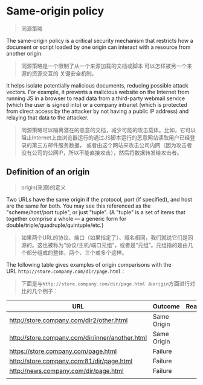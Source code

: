 # Same-origin policy

> 同源策略
>

The same-origin policy is a critical security mechanism that restricts how a document or script loaded by one origin can interact with a resource from another origin.

> 同源策略是一个限制了从一个来源加载的文档或脚本 可以怎样被另一个来源的资源交互的 关键安全机制。
>

It helps isolate potentially malicious documents, reducing possible attack vectors. For example, it prevents a malicious website on the Internet from running JS in a browser to read data from a third-party webmail service (which the user is signed into) or a company intranet (which is protected from direct access by the attacker by not having a public IP address) and relaying that data to the attacker.

> 同源策略可以隔离潜在的恶意的文档，减少可能的攻击载体。比如，它可以阻止Internet上由浏览器运行的通过JS脚本运行的恶意网站读取用户已经登录的第三方邮件服务数据，
或者由这个网站来攻击公司内网（因为攻击者没有公司的公网IP，所以不能直接攻击），然后将数据转发给攻击者。
>

## Definition of an origin

> origin(来源)的定义


Two URLs have the same origin if the protocol, port (if specified), and host are the same for both. You may see this referenced as the "scheme/host/port tuple", or just "tuple". (A "tuple" is a set of items that together comprise a whole — a generic form for double/triple/quadruple/quintuple/etc.)

> 如果两个URL的协议、端口（如果指定了）、域名相同，我们就说它们是同源的。这也被称为“协议/主机/端口元组”，或者是“元组”。元组指的是由几个部分组成的整体，两个、三个或多个这样。


The following table gives examples of origin comparisons with the URL `http://store.company.com/dir/page.html：`

> 下面是与`http://store.company.com/dir/page.html 从origin`方面进行对比的几个例子：


| URL | Outcome | Reason |
| --- | --- | --- |
| http://store.company.com/dir2/other.html | Same Origin |  |
| http://store.company.com/dir/inner/another.html | Same Origin |  |
| https://store.company.com/page.html | Failure |  |
| http://store.company.com:81/dir/page.html | Failure |  |
| http://news.company.com/dir/page.html | Failure |  |
|  |  |  |